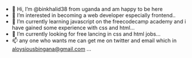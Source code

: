 - 👋 Hi, I’m @binkhalid38 from uganda and am happy to be here
- 👀 I’m interested in becoming a web developer especially frontend..
- 🌱 I’m currently learning javascript on the freecodecamp academy and i have gained some experience with css and html...
- 💞️ I’m currently looking for free lancing in css and html jobs...
- 📫 any one who wants me can get me on twitter and email which in aloysiousbingana@gmail.com ...

<!---
binkhalid38/binkhalid38 is a ✨ special ✨ repository because its `README.md` (this file) appears on your GitHub profile.
You can click the Preview link to take a look at your changes.
--->
